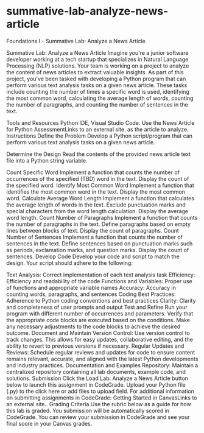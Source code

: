# summative-lab-analyze-news-article
Foundations I - Summative Lab: Analyze a News Article

Summative Lab: Analyze a News Article
Imagine you're a junior software developer working at a tech startup that specializes in Natural Language Processing (NLP) solutions. Your team is working on a project to analyze the content of news articles to extract valuable insights. As part of this project, you've been tasked with developing a Python program that can perform various text analysis tasks on a given news article. These tasks include counting the number of times a specific word is used, identifying the most common word, calculating the average length of words, counting the number of paragraphs, and counting the number of sentences in the text.

Tools and Resources
Python IDE, Visual Studio Code.
Use the News Article for Python AssessmentLinks to an external site. as the article to analyze.
Instructions
Define the Problem
Develop a Python script/program that can perform various text analysis tasks on a given news article.

Determine the Design
Read the contents of the provided news article text file into a Python string variable.

Count Specific Word
Implement a function that counts the number of occurrences of the specified (TBD) word in the text.
Display the count of the specified word.
Identify Most Common Word
Implement a function that identifies the most common word in the text.
Display the most common word.
Calculate Average Word Length
Implement a function that calculates the average length of words in the text.
Exclude punctuation marks and special characters from the word length calculation.
Display the average word length.
Count Number of Paragraphs
Implement a function that counts the number of paragraphs in the text.
Define paragraphs based on empty lines between blocks of text.
Display the count of paragraphs.
Count Number of Sentences
Implement a function that counts the number of sentences in the text.
Define sentences based on punctuation marks such as periods, exclamation marks, and question marks.
Display the count of sentences.
Develop Code
Develop your code and script to match the design. Your script should adhere to the following: 

Text Analysis: Correct implementation of each text analysis task
Efficiency: Efficiency and readability of the code
Functions and Variables: Proper use of functions and appropriate variable names
Accuracy: Accuracy in counting words, paragraphs, and sentences
Coding Best Practices: Adherence to Python coding conventions and best practices
Clarity: Clarity and completeness of user prompts and output
Test and Refine 
Run your program with different number of occurrences and parameters.
Verify that the appropriate code blocks are executed based on the conditions. 
Make any necessary adjustments to the code blocks to achieve the desired outcome.
Document and Maintain
Version Control: Use version control to track changes. This allows for easy updates, collaborative editing, and the ability to revert to previous versions if necessary.
Regular Updates and Reviews: Schedule regular reviews and updates for code to ensure content remains relevant, accurate, and aligned with the latest Python developments and industry practices.
Documentation and Examples Repository: Maintain a centralized repository containing all lab documents, example code, and solutions.
Submission
Click the Load Lab: Analyze a News Article button below to launch this assignment in CodeGrade.
Upload your Python file (.py) to the click here or add files to upload field. 
For additional information on submitting assignments in CodeGrade: Getting Started in CanvasLinks to an external site..
Grading Criteria
Use the rubric below as a guide for how this lab is graded.
You submission will be automatically scored in CodeGrade.
You can review your submission in CodeGrade and see your final score in your Canvas grades.
